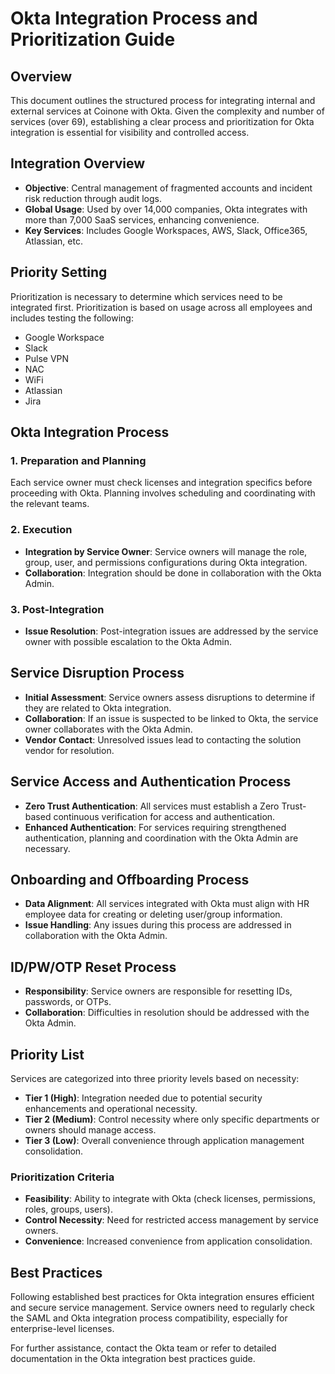 # Okta Integration Process and Prioritization Guide

## Overview

This document outlines the structured process for integrating internal and external services at Coinone with Okta. Given the complexity and number of services (over 69), establishing a clear process and prioritization for Okta integration is essential for visibility and controlled access.

## Integration Overview

- **Objective**: Central management of fragmented accounts and incident risk reduction through audit logs.
- **Global Usage**: Used by over 14,000 companies, Okta integrates with more than 7,000 SaaS services, enhancing convenience.
- **Key Services**: Includes Google Workspaces, AWS, Slack, Office365, Atlassian, etc.

## Priority Setting

Prioritization is necessary to determine which services need to be integrated first. Prioritization is based on usage across all employees and includes testing the following:
- Google Workspace
- Slack
- Pulse VPN
- NAC
- WiFi
- Atlassian
- Jira

## Okta Integration Process

### 1. Preparation and Planning

Each service owner must check licenses and integration specifics before proceeding with Okta. Planning involves scheduling and coordinating with the relevant teams.

### 2. Execution

- **Integration by Service Owner**: Service owners will manage the role, group, user, and permissions configurations during Okta integration.
- **Collaboration**: Integration should be done in collaboration with the Okta Admin.

### 3. Post-Integration

- **Issue Resolution**: Post-integration issues are addressed by the service owner with possible escalation to the Okta Admin.

## Service Disruption Process

- **Initial Assessment**: Service owners assess disruptions to determine if they are related to Okta integration.
- **Collaboration**: If an issue is suspected to be linked to Okta, the service owner collaborates with the Okta Admin.
- **Vendor Contact**: Unresolved issues lead to contacting the solution vendor for resolution.

## Service Access and Authentication Process

- **Zero Trust Authentication**: All services must establish a Zero Trust-based continuous verification for access and authentication.
- **Enhanced Authentication**: For services requiring strengthened authentication, planning and coordination with the Okta Admin are necessary.

## Onboarding and Offboarding Process

- **Data Alignment**: All services integrated with Okta must align with HR employee data for creating or deleting user/group information.
- **Issue Handling**: Any issues during this process are addressed in collaboration with the Okta Admin.

## ID/PW/OTP Reset Process

- **Responsibility**: Service owners are responsible for resetting IDs, passwords, or OTPs.
- **Collaboration**: Difficulties in resolution should be addressed with the Okta Admin.

## Priority List

Services are categorized into three priority levels based on necessity:

- **Tier 1 (High)**: Integration needed due to potential security enhancements and operational necessity.
- **Tier 2 (Medium)**: Control necessity where only specific departments or owners should manage access.
- **Tier 3 (Low)**: Overall convenience through application management consolidation.

### Prioritization Criteria

- **Feasibility**: Ability to integrate with Okta (check licenses, permissions, roles, groups, users).
- **Control Necessity**: Need for restricted access management by service owners.
- **Convenience**: Increased convenience from application consolidation.

## Best Practices

Following established best practices for Okta integration ensures efficient and secure service management. Service owners need to regularly check the SAML and Okta integration process compatibility, especially for enterprise-level licenses.

For further assistance, contact the Okta team or refer to detailed documentation in the Okta integration best practices guide.

